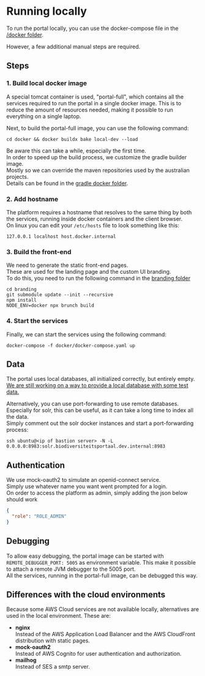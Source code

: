 # Running locally
To run the portal locally, you can use the docker-compose file in the [/docker folder](/docker).

However, a few additional manual steps are required.
## Steps
### 1. Build local docker image
A special tomcat container is used, "portal-full", which contains all the services required to run the portal in a single docker image.
This is to reduce the amount of resources needed, making it possible to run everything on a single laptop.

Next, to build the portal-full image, you can use the following command:
```commandline
cd docker && docker buildx bake local-dev --load
```

Be aware this can take a while, especially the first time.  
In order to speed up the build process, we customize the gradle builder image.  
Mostly so we can override the maven repositories used by the australian projects.  
Details can be found in the [gradle docker folder](./docker/gradle).

### 2. Add hostname
The platform requires a hostname that resolves to the same thing by both the services, running inside docker containers and the client browser.  
On linux you can edit your `/etc/hosts` file to look something like this:  
```commandline
127.0.0.1 localhost host.docker.internal
```

### 3. Build the front-end 
We need to generate the static front-end pages.  
These are used for the landing page and the custom UI branding.  
To do this, you need to run the following command in the [branding folder](./branding)

```commandline
cd branding
git submodule update --init --recursive
npm install
NODE_ENV=docker npx brunch build
```

### 4. Start the services
Finally, we can start the services using the following command:

```commandline
docker-compose -f docker/docker-compose.yaml up
```

## Data
The portal uses local databases, all initialized correctly, but entirely empty.
[We are still working on a way to provide a local database with some test data.](https://github.com/inbo/vlaams-biodiversiteitsportaal/issues/53)

Alternatively, you can use port-forwarding to use remote databases.
Especially for solr, this can be useful, as it can take a long time to index all the data.  
Simply comment out the solr docker instances and start a port-forwarding process:
```commandline
ssh ubuntu@<ip of bastion server> -N -L 0.0.0.0:8983:solr.biodiversiteitsportaal.dev.internal:8983
```

## Authentication
We use mock-oauth2 to simulate an openid-connect service.  
Simply use whatever name you want went prompted for a login.  
On order to access the platform as admin, simply adding the json below should work
```json
{
  "role": "ROLE_ADMIN"
}
```

## Debugging
To allow easy debugging, the portal image can be started with `REMOTE_DEBUGGER_PORT: 5005` as environment variable.
This make it possible to attach a remote JVM debugger to the 5005 port.  
All the services, running in the portal-full image, can be debugged this way.

## Differences with the cloud environments
Because some AWS Cloud services are not available locally, alternatives are used in the local environment.
These are:
- **nginx**   
Instead of the AWS Application Load Balancer and the AWS CloudFront distribution with static pages.
- **mock-oauth2**  
Instead of AWS Cognito for user authentication and authorization.
- **mailhog**  
Instead of SES a smtp server.
